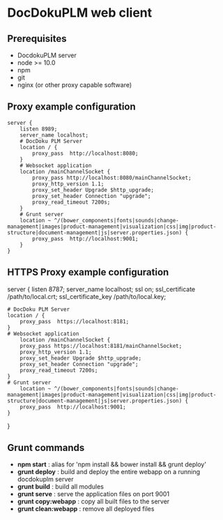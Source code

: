 # DocDokuPLM web client

## Prerequisites

* DocdokuPLM server
* node >= 10.0
* npm 
* git 
* nginx (or other proxy capable software)

## Proxy example configuration

    server {
        listen 8989;
        server_name localhost;
        # DocDoku PLM Server
        location / {
            proxy_pass  http://localhost:8080;
        }    
        # Websocket application
        location /mainChannelSocket {
            proxy_pass http://localhost:8080/mainChannelSocket;
            proxy_http_version 1.1;
            proxy_set_header Upgrade $http_upgrade;
            proxy_set_header Connection "upgrade";		
            proxy_read_timeout 7200s;
        }
        # Grunt server
        location ~ ^/(bower_components|fonts|sounds|change-management|images|product-management|visualization|css|img|product-structure|document-management|js|server.properties.json) {
            proxy_pass  http://localhost:9001;
        }
    }

## HTTPS Proxy example configuration

server {
	listen 8787;
	server_name localhost;
	ssl on;
	ssl_certificate     /path/to/local.crt;
    ssl_certificate_key    /path/to/local.key;
	

	# DocDoku PLM Server
	location / {
		proxy_pass  https://localhost:8181;
	}    
	# Websocket application
		location /mainChannelSocket {
		proxy_pass https://localhost:8181/mainChannelSocket;
		proxy_http_version 1.1;
		proxy_set_header Upgrade $http_upgrade;
		proxy_set_header Connection "upgrade";	
		proxy_read_timeout 7200s;
	}
	# Grunt server
		location ~ ^/(bower_components|fonts|sounds|change-management|images|product-management|visualization|css|img|product-structure|document-management|js|server.properties.json) {
		proxy_pass  http://localhost:9001;
	}
}



## Grunt commands

* **npm start** : alias for 'npm install && bower install && grunt deploy'
* **grunt deploy** : build and deploy the entire webapp on a running docdokuplm server
* **grunt build** : build all modules
* **grunt serve** : serve the application files on port 9001
* **grunt copy:webapp** : copy all built files to the server
* **grunt clean:webapp** : remove all deployed files
